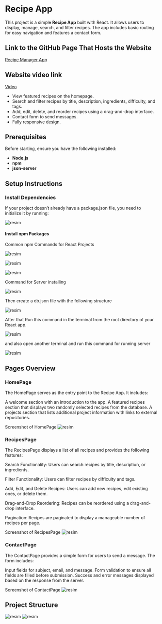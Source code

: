 # Recipe App

This project is a simple **Recipe App** built with React. It allows users to display, manage, search, and filter recipes. The app includes basic routing for easy navigation and features a contact form.

## Link to the GitHub Page That Hosts the Website  
[Recipe Manager App](https://github.com/Cibadov13097/WebMobile-Project2)

## Website video link
[Video](https://adauniversity-my.sharepoint.com/:v:/g/personal/cibadov13097_ada_edu_az/EX8ZrvZ--f1CsMJwqg3CAKIBvEKls-hNhzl3swSAP4etHg?e=pDLPSL&nav=eyJyZWZlcnJhbEluZm8iOnsicmVmZXJyYWxBcHAiOiJTdHJlYW1XZWJBcHAiLCJyZWZlcnJhbFZpZXciOiJTaGFyZURpYWxvZy1MaW5rIiwicmVmZXJyYWxBcHBQbGF0Zm9ybSI6IldlYiIsInJlZmVycmFsTW9kZSI6InZpZXcifX0%3D)

- View featured recipes on the homepage.
- Search and filter recipes by title, description, ingredients, difficulty, and tags.
- Add, edit, delete, and reorder recipes using a drag-and-drop interface.
- Contact form to send messages.
- Fully responsive design.

## Prerequisites

Before starting, ensure you have the following installed:

- **Node.js**
- **npm** 
- **json-server**



## Setup Instructions


### Install Dependencies


If your project doesn’t already have a package.json file, you need to initialize it by running:

![resim](https://github.com/user-attachments/assets/37bdc1dc-7248-4633-a42e-2d7649ff14a5)

#### Install npm Packages


Common npm Commands for React Projects

![resim](https://github.com/user-attachments/assets/f984a403-a1cd-4c21-b21b-3a1b866e11e6)

![resim](https://github.com/user-attachments/assets/662f53c6-a0e5-4de1-8359-3bdd8afa7db6)

![resim](https://github.com/user-attachments/assets/821b1a8c-14c5-425e-b9c9-34fe6ee0c7bd)



Command for Server installing

![resim](https://github.com/user-attachments/assets/19cc7852-01fc-4c94-be04-4f96ef0239a4)

Then create a db.json file with the following structure

![resim](https://github.com/user-attachments/assets/ec41cf0d-092a-42e3-953f-70efa14872ff)


After that
Run this command in the terminal from the root directory of your React app.

![resim](https://github.com/user-attachments/assets/1b4049c3-5c9c-403e-b722-60c75acfc07b)

and also open another terminal and run this command for running server

![resim](https://github.com/user-attachments/assets/87eb9f48-e305-48c6-8a98-26e9f2dba5e8)


## Pages Overview
### HomePage

The HomePage serves as the entry point to the Recipe App. It includes:

A welcome section with an introduction to the app.
A featured recipes section that displays two randomly selected recipes from the database.
A projects section that lists additional project information with links to external repositories.

Screenshot of HomePage
![resim](https://github.com/user-attachments/assets/0388006b-d99c-454f-8aff-66b32589ef59)


### RecipesPage

The RecipesPage displays a list of all recipes and provides the following features:

Search Functionality: Users can search recipes by title, description, or ingredients.

Filter Functionality: Users can filter recipes by difficulty and tags.

Add, Edit, and Delete Recipes: Users can add new recipes, edit existing ones, or delete them.

Drag-and-Drop Reordering: Recipes can be reordered using a drag-and-drop interface.

Pagination: Recipes are paginated to display a manageable number of recipes per page.

Screenshot of RecipesPage
![resim](https://github.com/user-attachments/assets/9567572f-3c54-4df7-ab57-656987d7cd9c)


### ContactPage

The ContactPage provides a simple form for users to send a message. The form includes:

Input fields for subject, email, and message.
Form validation to ensure all fields are filled before submission.
Success and error messages displayed based on the response from the server.

Screenshot of ContactPage
![resim](https://github.com/user-attachments/assets/e1dcfb4d-9415-46be-870b-4f1d9fd29af6)

## Project Structure

![resim](https://github.com/user-attachments/assets/7bb62413-3926-42ef-85ea-5ef1094149a6)
![resim](https://github.com/user-attachments/assets/8a079119-2642-497f-9492-587e4c1497fa)

